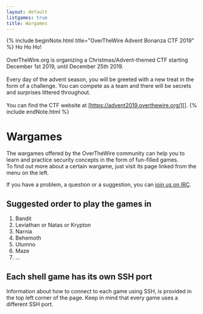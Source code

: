```yaml
---
layout: default
listgames: true
title: Wargames
---
```


{% include beginNote.html title="OverTheWire Advent Bonanza CTF 2019" %}
Ho Ho Ho!
<br><br>
OverTheWire.org is organizing a Christmas/Advent-themed CTF starting December
1st 2019, until December 25th 2019.
<br><br>
Every day of the advent season, you will be greeted with a new treat in the
form of a challenge. You can compete as a team and there will be secrets and
surprises littered throughout. 
<br><br>
You can find the CTF website at [https://advent2019.overthewire.org/][].
{% include endNote.html %}


Wargames
========

The wargames offered by the OverTheWire community can help you to learn and practice security concepts in the form of fun-filled games.<br/>
To find out more about a certain wargame, just visit its page linked from the menu on the left.

If you have a problem, a question or a suggestion, you can [join us on IRC][contactus].

Suggested order to play the games in
------------------------------------
1. Bandit
2. Leviathan or Natas or Krypton
3. Narnia
4. Behemoth
5. Utumno
6. Maze
7. ...

Each shell game has its own SSH port
------------------------------------

Information about how to connect to each game using SSH, is provided in the top left corner of the page.
Keep in mind that every game uses a different SSH port.

[contactus]: /information/irc.html
